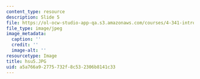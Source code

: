 ```yaml
---
content_type: resource
description: Slide 5
file: https://ol-ocw-studio-app-qa.s3.amazonaws.com/courses/4-341-introduction-to-photography-fall-2002/a5a766a92775732f8c532306b8141c33_hsu5.JPG
file_type: image/jpeg
image_metadata:
  caption: ''
  credit: ''
  image-alt: ''
resourcetype: Image
title: hsu5.JPG
uid: a5a766a9-2775-732f-8c53-2306b8141c33
---
```

